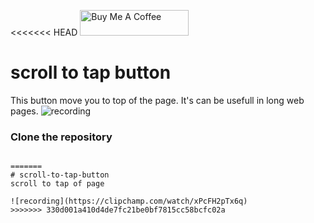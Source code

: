 <<<<<<< HEAD
<a href="https://www.buymeacoffee.com/yasinkara" target="_blank">
<img src="https://cdn.buymeacoffee.com/buttons/default-orange.png" alt="Buy Me A Coffee" height="41" width="174">
</a>


# scroll to tap button
This button move you to top of the page.
It's can be usefull in long web pages.
![recording](https://i.hizliresim.com/8uzm8hf.gif)

### Clone the repository
``` https://github.com/yasinkarax/scroll-to-tap-button.git

=======
# scroll-to-tap-button
scroll to tap of page 

![recording](https://clipchamp.com/watch/xPcFH2pTx6q)
>>>>>>> 330d001a410d4de7fc21be0bf7815cc58bcfc02a
